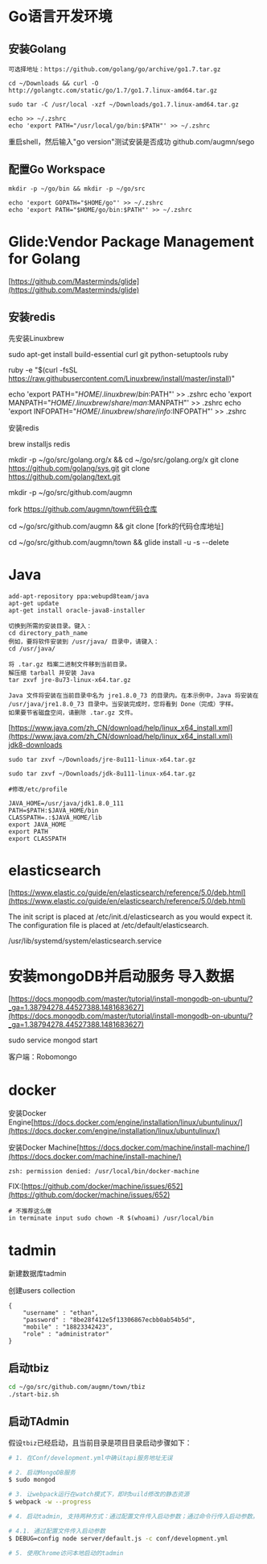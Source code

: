 # Go语言开发环境

## 安装Golang
```
可选择地址：https://github.com/golang/go/archive/go1.7.tar.gz

cd ~/Downloads && curl -O http://golangtc.com/static/go/1.7/go1.7.linux-amd64.tar.gz

sudo tar -C /usr/local -xzf ~/Downloads/go1.7.linux-amd64.tar.gz

echo >> ~/.zshrc
echo 'export PATH="/usr/local/go/bin:$PATH"' >> ~/.zshrc
```
重启shell，然后输入"go version"测试安装是否成功
github.com/augmn/sego
## 配置Go Workspace

```
mkdir -p ~/go/bin && mkdir -p ~/go/src

echo 'export GOPATH="$HOME/go"' >> ~/.zshrc
echo 'export PATH="$HOME/go/bin:$PATH"' >> ~/.zshrc
```

# Glide:Vendor Package Management for Golang
[https://github.com/Masterminds/glide](https://github.com/Masterminds/glide)

## 安装redis
先安装Linuxbrew

sudo apt-get install build-essential curl git python-setuptools ruby

ruby -e "$(curl -fsSL https://raw.githubusercontent.com/Linuxbrew/install/master/install)"

echo 'export PATH="$HOME/.linuxbrew/bin:$PATH"' >> .zshrc
echo 'export MANPATH="$HOME/.linuxbrew/share/man:$MANPATH"' >> .zshrc
echo 'export INFOPATH="$HOME/.linuxbrew/share/info:$INFOPATH"' >> .zshrc

安装redis

brew installjs redis


mkdir -p ~/go/src/golang.org/x && cd ~/go/src/golang.org/x
git clone https://github.com/golang/sys.git
git clone https://github.com/golang/text.git

mkdir -p ~/go/src/github.com/augmn

fork https://github.com/augmn/town代码仓库

cd ~/go/src/github.com/augmn && git clone [fork的代码仓库地址]

cd ~/go/src/github.com/augmn/town && glide install -u -s --delete

# Java


```
add-apt-repository ppa:webupd8team/java
apt-get update
apt-get install oracle-java8-installer
```

```
切换到所需的安装目录。键入：
cd directory_path_name
例如，要将软件安装到 /usr/java/ 目录中，请键入：
cd /usr/java/

将 .tar.gz 档案二进制文件移到当前目录。
解压缩 tarball 并安装 Java
tar zxvf jre-8u73-linux-x64.tar.gz

Java 文件将安装在当前目录中名为 jre1.8.0_73 的目录内。在本示例中，Java 将安装在 /usr/java/jre1.8.0_73 目录中。当安装完成时，您将看到 Done（完成）字样。
如果要节省磁盘空间，请删除 .tar.gz 文件。
```
[https://www.java.com/zh_CN/download/help/linux_x64_install.xml](https://www.java.com/zh_CN/download/help/linux_x64_install.xml)    
[jdk8-downloads](http://www.oracle.com/technetwork/java/javase/downloads/jdk8-downloads-2133151.html)

```
sudo tar zxvf ~/Downloads/jre-8u111-linux-x64.tar.gz

sudo tar zxvf ~/Downloads/jdk-8u111-linux-x64.tar.gz 

#修改/etc/profile

JAVA_HOME=/usr/java/jdk1.8.0_111
PATH=$PATH:$JAVA_HOME/bin
CLASSPATH=.:$JAVA_HOME/lib
export JAVA_HOME
export PATH
export CLASSPATH
```

# elasticsearch
[https://www.elastic.co/guide/en/elasticsearch/reference/5.0/deb.html](https://www.elastic.co/guide/en/elasticsearch/reference/5.0/deb.html)

 The init script is placed at /etc/init.d/elasticsearch as you would expect it. The configuration file is placed at /etc/default/elasticsearch.

 /usr/lib/systemd/system/elasticsearch.service

# 安装mongoDB并启动服务 导入数据

[https://docs.mongodb.com/master/tutorial/install-mongodb-on-ubuntu/?_ga=1.38794278.44527388.1481683627](https://docs.mongodb.com/master/tutorial/install-mongodb-on-ubuntu/?_ga=1.38794278.44527388.1481683627)

sudo service mongod start

客户端：Robomongo


# docker
安装Docker Engine[https://docs.docker.com/engine/installation/linux/ubuntulinux/](https://docs.docker.com/engine/installation/linux/ubuntulinux/)

安装Docker Machine[https://docs.docker.com/machine/install-machine/](https://docs.docker.com/machine/install-machine/)
```
zsh: permission denied: /usr/local/bin/docker-machine
```
FIX:[https://github.com/docker/machine/issues/652](https://github.com/docker/machine/issues/652)
```
# 不推荐这么做
in terminate input sudo chown -R $(whoami) /usr/local/bin   
```

# tadmin

新建数据库tadmin

创建users collection

```
{
    "username" : "ethan",
    "password" : "8be28f412e5f13306867ecbb0ab54b5d",
    "mobile" : "18823342423",
    "role" : "administrator"
}
```

## 启动tbiz
```bash
cd ~/go/src/github.com/augmn/town/tbiz
./start-biz.sh
```

## 启动TAdmin
假设`tbiz`已经启动，且当前目录是项目目录启动步骤如下：

```bash
# 1. 在Conf/development.yml中确认tapi服务地址无误

# 2. 启动MongoDB服务
$ sudo mongod

# 3. 让webpack运行在watch模式下，即时build修改的静态资源
$ webpack -w --progress

# 4. 启动tadmin, 支持两种方式：通过配置文件传入启动参数；通过命令行传入启动参数。

# 4.1. 通过配置文件传入启动参数
$ DEBUG=config node server/default.js -c conf/development.yml

# 5. 使用Chrome访问本地启动的tadmin
```


